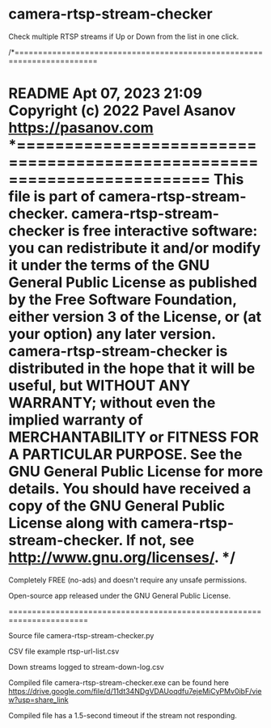 # camera-rtsp-stream-checker
Check multiple RTSP streams if Up or Down from the list in one click.


/*========================================================================

README
Apt 07, 2023 21:09
Copyright (c) 2022 Pavel Asanov
https://pasanov.com 
*========================================================================
This file is part of camera-rtsp-stream-checker.
camera-rtsp-stream-checker is free interactive software: you can redistribute it and/or modify
it under the terms of the GNU General Public License as published by
the Free Software Foundation, either version 3 of the License, or
(at your option) any later version.
camera-rtsp-stream-checker is distributed in the hope that it will be useful,
but WITHOUT ANY WARRANTY; without even the implied warranty of
MERCHANTABILITY or FITNESS FOR A PARTICULAR PURPOSE. See the
GNU General Public License for more details.
You should have received a copy of the GNU General Public License
along with camera-rtsp-stream-checker. If not, see http://www.gnu.org/licenses/. */
=======================================================================

Completely FREE (no-ads) and doesn't require any unsafe permissions.

Open-source app released under the GNU General Public License.

=======================================================================

Source file camera-rtsp-stream-checker.py 

CSV file example rtsp-url-list.csv

Down streams logged to stream-down-log.csv

Compiled file camera-rtsp-stream-checker.exe can be found here https://drive.google.com/file/d/11dt34NDgVDAUoqdfu7ejeMiCyPMv0ibF/view?usp=share_link

Compiled file has a 1.5-second timeout if the stream not responding.
